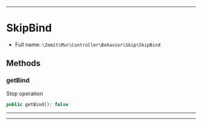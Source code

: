 ***

# SkipBind





* Full name: `\Zemit\Mvc\Controller\Behavior\Skip\SkipBind`




## Methods


### getBind

Stop operation

```php
public getBind(): false
```












***


***
